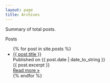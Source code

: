 ```yaml
---
layout: page
title: Archives
---
```


<p class="message">
  Summary of total posts.
</p>

<div class="wrapper">
  <div class="post-header page-title">Posts</div>
  <ul class="post-list">
    {% for post in site.posts %}
      <li>
        <a class="page-heading pink-highlight post-url" href="{{ post.url }}">{{ post.title }}</a>
        <div class="date"> Published on {{ post.date | date_to_string }}</div>
        <div class="excerpt description"> {{ post.excerpt }} </div>
        <a href="{{ post.url }}">Read more &raquo;</a>
      </li>
    {% endfor %}
  </ul>
</div>